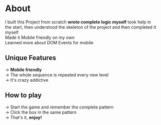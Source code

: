 # About
I built this Project from scratch **wrote complete logic myself** took help in the start, then understood the skeleton of the project and then completed it myself <br>
Made it Mobile friendly on my own <br>
Learned more about DOM Events for mobile <br>

## Unique Features
-> **Mobile friendly** <br>
-> The whole sequence is repeated every new level <br>
-> It's crazy addictive <br> 

## How to play
-> Start the game and remember the complete pattern <br>
-> Click the box in the same pattern  <br>
-> That's it, <b>enjoy!<b> <br>
